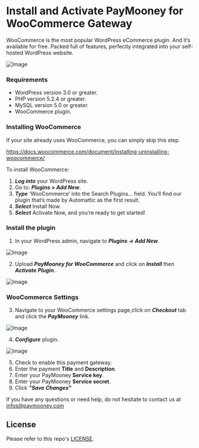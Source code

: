 # Install and Activate PayMooney for WooCommerce Gateway
WooCommerce is the most popular WordPress eCommerce plugin. And it’s available for free. Packed full of features, perfectly integrated into your self-hosted WordPress website.

![Image](https://paymooney.com/images/woocommerce-img.png)

### Requirements

* WordPress version 3.0 or greater.
* PHP version 5.2.4 or greater.
* MySQL version 5.0 or greater.
* WooCommerce plugin.

### Installing WooCommerce
If your site already uses WooCommerce, you can simply skip this step.

https://docs.woocommerce.com/document/installing-uninstalling-woocommerce/

To install WooCommerce:

1. ***Log into*** your WordPress site.
2. Go to: ***Plugins > Add New***.
3. ***Type*** ‘WooCommerce’ into the Search Plugins… field. You’ll find our plugin that’s made by Automattic as the first result.
4. ***Select*** Install Now.
5. ***Select*** Activate Now, and you’re ready to get started!

### Install the plugin

1. In your WordPress admin, navigate to ***Plugins -> Add New***.

![Image](https://paymooney.com/images/step2.png)

2. Upload ***PayMooney for WooCommerce*** and click on ***Install*** then ***Activate Plugin***..

![Image](https://paymooney.com/images/step3.PNG)

### WooCommerce Settings

3. Navigate to your WooCommerce settings page,click on ***Checkout*** tab and click the ***PayMooney*** link.

![Image](https://paymooney.com/images/step4.PNG)

4. ***Configure*** plugin.

![Image](https://paymooney.com/images/step5.PNG)

5. Check to enable this payment gateway.
6. Enter the payment **Title** and **Description**.
7. Enter your PayMooney **Service key**.
8. Enter your PayMooney **Service secret**.
9. Click ***"Save Changes"***

If you have any questions or need help, do not hesitate to contact us at [infos@paymooney.com](https://paymooney.com)

## License

Please refer to this repo's [LICENSE](LICENSE).
